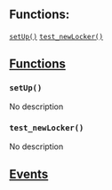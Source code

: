 

## Functions:
[`setUp()`](#DebtLockerFactoryTest-setUp--)
[`test_newLocker()`](#DebtLockerFactoryTest-test_newLocker--)


## <u>Functions</u>

### `setUp()`
No description

### `test_newLocker()`
No description

## <u>Events</u>
